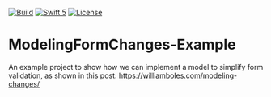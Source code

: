 [![Build](https://github.com/wibosco/ModelingFormChanges-Example/actions/workflows/swift.yml/badge.svg)](https://github.com/wibosco/ModelingFormChanges-Example/actions/workflows/swift.yml)
<a href="https://swift.org"><img src="https://img.shields.io/badge/Swift-5-orange.svg?style=flat" alt="Swift 5" /></a>
[![License](http://img.shields.io/badge/License-MIT-green.svg?style=flat)](https://github.com/wibosco/ModelingFormChanges-Example/blob/main/LICENSE)

# ModelingFormChanges-Example
An example project to show how we can implement a model to simplify form validation, as shown in this post: https://williamboles.com/modeling-changes/
